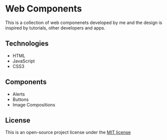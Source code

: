 # Web Components

This is a collection of web componenets developed by me and the design is inspired by tutorials, other developers and apps.

## Technologies
* HTML
* JavaScript
* CSS3

## Components
* Alerts
* Buttons
* Image Compositions


## License
This is an open-source project license under the [MIT license](license)

